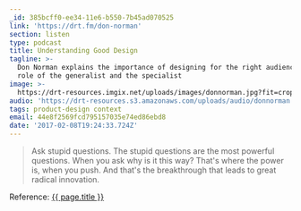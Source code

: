 ```yaml
---
_id: 385bcff0-ee34-11e6-b550-7b45ad070525
link: 'https://drt.fm/don-norman'
section: listen
type: podcast
title: Understanding Good Design
tagline: >-
  Don Norman explains the importance of designing for the right audience, the  
  role of the generalist and the specialist
image: >-
  https://drt-resources.imgix.net/uploads/images/donnorman.jpg?fit=crop&w=450&h=500
audio: 'https://drt-resources.s3.amazonaws.com/uploads/audio/donnorman.mp3'
tags: product-design context
email: 44e8f2569fcd795157035e74ed86ebd8
date: '2017-02-08T19:24:33.724Z'
---
```

> Ask stupid questions. The stupid questions are the most powerful questions. When you ask why is it this way? That's where the power is, when you push. And that's the breakthrough that leads to great radical innovation.

Reference: <a href="{{ page.link }}" target="_blank">{{ page.title }}</a>
